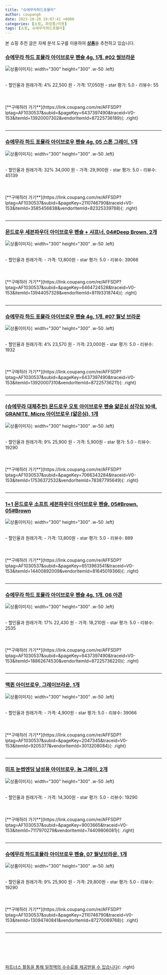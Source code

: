 ```yaml
---
title: "슈에무라하드포뮬라"
author: coupang6
date: 2023-10-20 19:07:41 +0800
categories: [쇼핑, 화장품/미용]
tags: [쇼핑, 슈에무라하드포뮬라]
---
```


본 쇼핑 추천 글은 자체 분석 도구를 이용하여 [**상품**](https://link.coupang.com/a/bao1ui)을 추천하고 있습니다.

### [슈에무라 하드 포뮬라 아이브로우 펜슬 4g, 1개, #02 씰브라운](https://link.coupang.com/re/AFFSDP?lptag=AF1030537&subid=&pageKey=6437397490&traceid=V0-153&itemId=13920007302&vendorItemId=87225736189)

![상품이미지](https://thumbnail7.coupangcdn.com/thumbnails/remote/230x230ex/image/vendor_inventory/f8d8/eeb675c627d1d38c4e62a88c3852a472bc66ee5cf68c082d3238c77a39c5.jpg){: width="300" height="300" .w-50 .left}


<br>
- 할인율과 원래가격: 4%  22,500   원
- 가격: 17,050원
- star 평가: 5.0
- 리뷰수: 55
<br>
<br>
<br>
<br>
[**구매하러 가기**](https://link.coupang.com/re/AFFSDP?lptag=AF1030537&subid=&pageKey=6437397490&traceid=V0-153&itemId=13920007302&vendorItemId=87225736189){: .right}
<br>
<br>

---

### [슈에무라 하드 포뮬라 아이브로우 펜슬 4g, 05 스톤 그레이, 1개](https://link.coupang.com/re/AFFSDP?lptag=AF1030537&subid=&pageKey=2110746790&traceid=V0-153&itemId=3585456838&vendorItemId=82325339768)

![상품이미지](https://thumbnail9.coupangcdn.com/thumbnails/remote/230x230ex/image/vendor_inventory/8605/7ad8d960bb413ac5edd65bcb119bfdc9b81a680e167d4654baa13fc8b39c.jpg){: width="300" height="300" .w-50 .left}


<br>
- 할인율과 원래가격: 32%  34,000   원
- 가격: 29,900원
- star 평가: 5.0
- 리뷰수: 45139
<br>
<br>
<br>
<br>
[**구매하러 가기**](https://link.coupang.com/re/AFFSDP?lptag=AF1030537&subid=&pageKey=2110746790&traceid=V0-153&itemId=3585456838&vendorItemId=82325339768){: .right}
<br>
<br>

---

### [몬드로우 세븐파우더 아이브로우 펜슬 + 샤프너, 04#Deep Brown, 2개](https://link.coupang.com/re/AFFSDP?lptag=AF1030537&subid=&pageKey=6464724528&traceid=V0-153&itemId=13944057328&vendorItemId=81193318744)

![상품이미지](https://thumbnail6.coupangcdn.com/thumbnails/remote/230x230ex/image/vendor_inventory/f5e9/64b1bf5a5823243a0fde761cad4000907f4417555b610c35879712817584.jpg){: width="300" height="300" .w-50 .left}


<br>
- 할인율과 원래가격: 
- 가격: 13,800원
- star 평가: 5.0
- 리뷰수: 39066
<br>
<br>
<br>
<br>
[**구매하러 가기**](https://link.coupang.com/re/AFFSDP?lptag=AF1030537&subid=&pageKey=6464724528&traceid=V0-153&itemId=13944057328&vendorItemId=81193318744){: .right}
<br>
<br>

---

### [슈에무라 하드 포뮬라 아이브로우 펜슬 4g, 1개, #07 월넛 브라운](https://link.coupang.com/re/AFFSDP?lptag=AF1030537&subid=&pageKey=6437397490&traceid=V0-153&itemId=13920007310&vendorItemId=87225736211)

![상품이미지](https://thumbnail7.coupangcdn.com/thumbnails/remote/230x230ex/image/vendor_inventory/f8d8/eeb675c627d1d38c4e62a88c3852a472bc66ee5cf68c082d3238c77a39c5.jpg){: width="300" height="300" .w-50 .left}


<br>
- 할인율과 원래가격: 4%  23,570   원
- 가격: 23,000원
- star 평가: 5.0
- 리뷰수: 1932
<br>
<br>
<br>
<br>
[**구매하러 가기**](https://link.coupang.com/re/AFFSDP?lptag=AF1030537&subid=&pageKey=6437397490&traceid=V0-153&itemId=13920007310&vendorItemId=87225736211){: .right}
<br>
<br>

---

### [(슈에무라 대체추천) 몬드로우 오토 아이브로우 펜슬 얇은심 삼각심 10색, GRANITE, Micro 아이브로우 (얇은심), 1개](https://link.coupang.com/re/AFFSDP?lptag=AF1030537&subid=&pageKey=7066343284&traceid=V0-153&itemId=17536372532&vendorItemId=78387795649)

![상품이미지](https://thumbnail10.coupangcdn.com/thumbnails/remote/230x230ex/image/vendor_inventory/233b/e7749e64fc88837624c9e082e57dfe54feb40b4d63f5b5466623b25fa6f5.jpg){: width="300" height="300" .w-50 .left}


<br>
- 할인율과 원래가격: 9%  25,900   원
- 가격: 5,900원
- star 평가: 5.0
- 리뷰수: 19290
<br>
<br>
<br>
<br>
[**구매하러 가기**](https://link.coupang.com/re/AFFSDP?lptag=AF1030537&subid=&pageKey=7066343284&traceid=V0-153&itemId=17536372532&vendorItemId=78387795649){: .right}
<br>
<br>

---

### [1+1 몬드로우 소프트 세븐파우더 아이브로우 펜슬, 05#Brown, 05#Brown](https://link.coupang.com/re/AFFSDP?lptag=AF1030537&subid=&pageKey=6513963541&traceid=V0-153&itemId=14400892009&vendorItemId=81645019366)

![상품이미지](https://thumbnail6.coupangcdn.com/thumbnails/remote/230x230ex/image/vendor_inventory/b12a/578f559b40e11d5decb12f8a4fcd06ed9e39d14fba67ab59c5da0101cdf9.jpg){: width="300" height="300" .w-50 .left}


<br>
- 할인율과 원래가격: 
- 가격: 13,800원
- star 평가: 5.0
- 리뷰수: 889
<br>
<br>
<br>
<br>
[**구매하러 가기**](https://link.coupang.com/re/AFFSDP?lptag=AF1030537&subid=&pageKey=6513963541&traceid=V0-153&itemId=14400892009&vendorItemId=81645019366){: .right}
<br>
<br>

---

### [슈에무라 하드 포뮬라 아이브로우 펜슬 4g, 1개, 06 아콘](https://link.coupang.com/re/AFFSDP?lptag=AF1030537&subid=&pageKey=6437397490&traceid=V0-153&itemId=18862674530&vendorItemId=87225736220)

![상품이미지](https://thumbnail7.coupangcdn.com/thumbnails/remote/230x230ex/image/vendor_inventory/f8d8/eeb675c627d1d38c4e62a88c3852a472bc66ee5cf68c082d3238c77a39c5.jpg){: width="300" height="300" .w-50 .left}


<br>
- 할인율과 원래가격: 17%  22,430   원
- 가격: 18,210원
- star 평가: 5.0
- 리뷰수: 2535
<br>
<br>
<br>
<br>
[**구매하러 가기**](https://link.coupang.com/re/AFFSDP?lptag=AF1030537&subid=&pageKey=6437397490&traceid=V0-153&itemId=18862674530&vendorItemId=87225736220){: .right}
<br>
<br>

---

### [맥퀸 아이브로우, 그레이브라운, 1개](https://link.coupang.com/re/AFFSDP?lptag=AF1030537&subid=&pageKey=2047345&traceid=V0-153&itemId=9205377&vendorItemId=3013208084)

![상품이미지](https://thumbnail9.coupangcdn.com/thumbnails/remote/230x230ex/image/product/image/vendoritem/2016/04/29/3013208084/5059b88f-0e0c-4b36-b9b2-a6ead61f7df7.jpg){: width="300" height="300" .w-50 .left}


<br>
- 할인율과 원래가격: 
- 가격: 4,900원
- star 평가: 5.0
- 리뷰수: 39066
<br>
<br>
<br>
<br>
[**구매하러 가기**](https://link.coupang.com/re/AFFSDP?lptag=AF1030537&subid=&pageKey=2047345&traceid=V0-153&itemId=9205377&vendorItemId=3013208084){: .right}
<br>
<br>

---

### [미프 눈썹엔딩 남성용 아이브로우, 놈 그레이, 2개](https://link.coupang.com/re/AFFSDP?lptag=AF1030537&subid=&pageKey=9003665&traceid=V0-153&itemId=7117970279&vendorItemId=74409806081)

![상품이미지](https://thumbnail9.coupangcdn.com/thumbnails/remote/230x230ex/image/retail/images/1681942253040787-5d9d552b-13c7-4152-a484-047d85b0e742.jpg){: width="300" height="300" .w-50 .left}


<br>
- 할인율과 원래가격: 
- 가격: 14,300원
- star 평가: 5.0
- 리뷰수: 19290
<br>
<br>
<br>
<br>
[**구매하러 가기**](https://link.coupang.com/re/AFFSDP?lptag=AF1030537&subid=&pageKey=9003665&traceid=V0-153&itemId=7117970279&vendorItemId=74409806081){: .right}
<br>
<br>

---

### [슈에무라 하드포뮬라 아이브로우 펜슬, 07 월넛브라운, 1개](https://link.coupang.com/re/AFFSDP?lptag=AF1030537&subid=&pageKey=2110746790&traceid=V0-153&itemId=13094740841&vendorItemId=87270069768)

![상품이미지](https://thumbnail10.coupangcdn.com/thumbnails/remote/230x230ex/image/vendor_inventory/d522/d679291228c9160a1315c760a782b8e6ff828e7616fdba977606f589143a.png){: width="300" height="300" .w-50 .left}


<br>
- 할인율과 원래가격: 9%  25,900   원
- 가격: 29,800원
- star 평가: 5.0
- 리뷰수: 19290
<br>
<br>
<br>
<br>
[**구매하러 가기**](https://link.coupang.com/re/AFFSDP?lptag=AF1030537&subid=&pageKey=2110746790&traceid=V0-153&itemId=13094740841&vendorItemId=87270069768){: .right}
<br>
<br>

---
<br><br><br><br><br> [파트너스 활동을 통해 일정액의 수수료를 제공받을 수 있습니다](https://link.coupang.com/a/bao1ui){: .right}